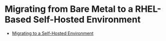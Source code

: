 # Migrating from Bare Metal to a RHEL-Based Self-Hosted Environment

* [Migrating to a Self-Hosted Environment](Migrating_to_a_Self-Hosted_Environment)
